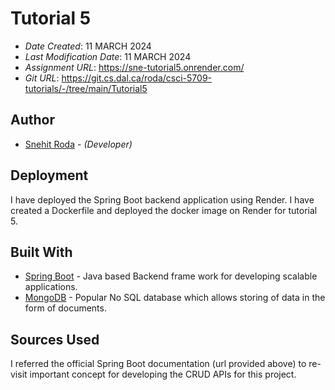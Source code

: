 # Tutorial 5

* *Date Created*: 11 MARCH 2024 
* *Last Modification Date*: 11 MARCH 2024 
* *Assignment URL*: <https://sne-tutorial5.onrender.com/>
* *Git URL*: <https://git.cs.dal.ca/roda/csci-5709-tutorials/-/tree/main/Tutorial5>

## Author

* [Snehit Roda](snehit.roda@dal.ca) - *(Developer)*

## Deployment
I have deployed the Spring Boot backend application using Render. I have created a Dockerfile and deployed the docker image on Render for tutorial 5.

## Built With

* [Spring Boot](https://docs.spring.io/spring-boot/docs/current/reference/htmlsingle/) - Java based Backend frame work for developing scalable applications. 
* [MongoDB](https://www.mongodb.com/docs/) - Popular No SQL database which allows storing of data in the form of documents.

## Sources Used

I referred the official Spring Boot documentation (url provided above) to re-visit important concept for developing the CRUD APIs for this project.

